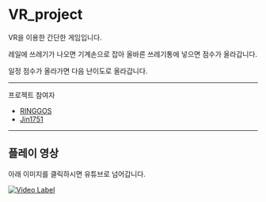 # VR_project

VR을 이용한 간단한 게임입니다.

레일에 쓰레기가 나오면 기계손으로 잡아 올바른 쓰레기통에 넣으면 점수가 올라갑니다.

일정 점수가 올라가면 다음 난이도로 올라갑니다.

----
프로젝트 참여자
  - [RINGGOS](https://github.com/RINGGOS)
  - [Jin1751](https://github.com/Jin1751)
  
---      
      

## 플레이 영상
아래 이미지를 클릭하시면 유튜브로 넘어갑니다.

 [![Video Label](http://img.youtube.com/vi/RxrZ5IOlXw0/0.jpg)](https://youtu.be/RxrZ5IOlXw0)
